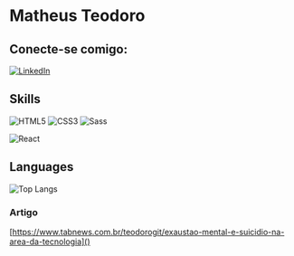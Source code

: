 
# Matheus Teodoro

## Conecte-se comigo:
[![LinkedIn](https://img.shields.io/badge/LinkedIn-0077B5?style=for-the-badge&logo=linkedin&logoColor=white)](https://www.linkedin.com/in/matheus-teodoro-a901211ba/)

## Skills
![HTML5](https://img.shields.io/badge/HTML5-E34F26?style=for-the-badge&logo=html5&logoColor=white)
![CSS3](https://img.shields.io/badge/CSS3-1572B6?style=for-the-badge&logo=css3&logoColor=white)
![Sass](https://img.shields.io/badge/Sass-000?style=for-the-badge&logo=sass)

![React](https://img.shields.io/badge/React-20232A?style=for-the-badge&logo=react&logoColor=61DAFB)
## Languages

![Top Langs](https://github-readme-stats-git-masterrstaa-rickstaa.vercel.app/api/top-langs/?username=teodorogit&layout=compact&bg_color=000&border_color=30A3DC&title_color=E94D5F&text_color=FFF)

### Artigo
[https://www.tabnews.com.br/teodorogit/exaustao-mental-e-suicidio-na-area-da-tecnologia]()



